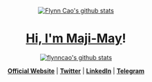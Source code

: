 


<p align="center" >
  <a href="https://www.flynncao.xyz"><img src="https://user-images.githubusercontent.com/29702341/176376771-53598eff-6c5c-4f40-8b44-a236ce31902b.jpg" alt="Flynn Cao's github stats"</a>
</p>

<h1 align="center">Hi, I'm <a href="https://www.flynncao.xyz">Maji-May</a>!</h1>

<p align="center">
  <a href="https://github.com/edisonlee55"><img src="https://github-readme-stats.vercel.app/api?username=flynncao&hide_border=true&show_icons=true" alt="flynncao's github stats"></a>
</p>

<p align="center">
  <strong><a href="https://www.flynncao.xyz">Official Website</a></strong> |
  <strong><a href="https://twitter.com/real_flynncao">Twitter</a></strong> |
  <strong><a href="https://www.linkedin.com/in/zhenfei-cao-960b8b252/">LinkedIn</a></strong> |
  <strong><a href="https://www.t.me/weclove2008">Telegram</a></strong>
</p>


<!--

![Profile views counter](https://komarev.com/ghpvc/?username=flynncao&&style=flat-square) 

<br/>  

-->

  
<!--
![Top Langs](https://github-readme-stats.vercel.app/api/top-langs/?username=flynncao&layout=compact&hide=jupyter%20notebook)

<br/>  

-->




<!--
<div align="center" >  
<img style="margin: 10px" src="https://profilinator.rishav.dev/skills-assets/react-original-wordmark.svg" alt="React" height="25" />  
<img style="margin: 10px" src="https://profilinator.rishav.dev/skills-assets/bootstrap-plain.svg" alt="Bootstrap" height="25" />  
<img style="margin: 10px" src="https://profilinator.rishav.dev/skills-assets/css3-original-wordmark.svg" alt="CSS3" height="25" />  
<img style="margin: 10px" src="https://profilinator.rishav.dev/skills-assets/electron-original.svg" alt="Electron" height="25" />  
<img style="margin: 10px" src="https://profilinator.rishav.dev/skills-assets/html5-original-wordmark.svg" alt="HTML5" height="25" />  
<img style="margin: 10px" src="https://profilinator.rishav.dev/skills-assets/javascript-original.svg" alt="JavaScript" height="25" />  
<img style="margin: 10px" src="https://profilinator.rishav.dev/skills-assets/typescript-original.svg" alt="TypeScript" height="25" />  
<img style="margin: 10px" src="https://profilinator.rishav.dev/skills-assets/mysql-original-wordmark.svg" alt="MySQL" height="25" />  
<img style="margin: 10px" src="https://profilinator.rishav.dev/skills-assets/nginx-original.svg" alt="Nginx" height="25" />  
<img style="margin: 10px" src="https://profilinator.rishav.dev/skills-assets/sass-original.svg" alt="Sass" height="25" />  
<img style="margin: 10px" src="https://profilinator.rishav.dev/skills-assets/git-scm-icon.svg" alt="Git" height="25" />  
<img style="margin: 10px" src="https://profilinator.rishav.dev/skills-assets/nodejs-original-wordmark.svg" alt="Node.js" height="25" />  
<img style="margin: 10px" src="https://profilinator.rishav.dev/skills-assets/webpack-original.svg" alt="Webpack" height="25" /> 
<img style="margin: 10px" src="https://profilinator.rishav.dev/skills-assets/vuejs-original-wordmark.svg" alt="Vue.js" height="25" />  
<img style="margin: 10px" src="https://profilinator.rishav.dev/skills-assets/django-original.svg" alt="Django" height="25" />  
</div>  
-->













  

